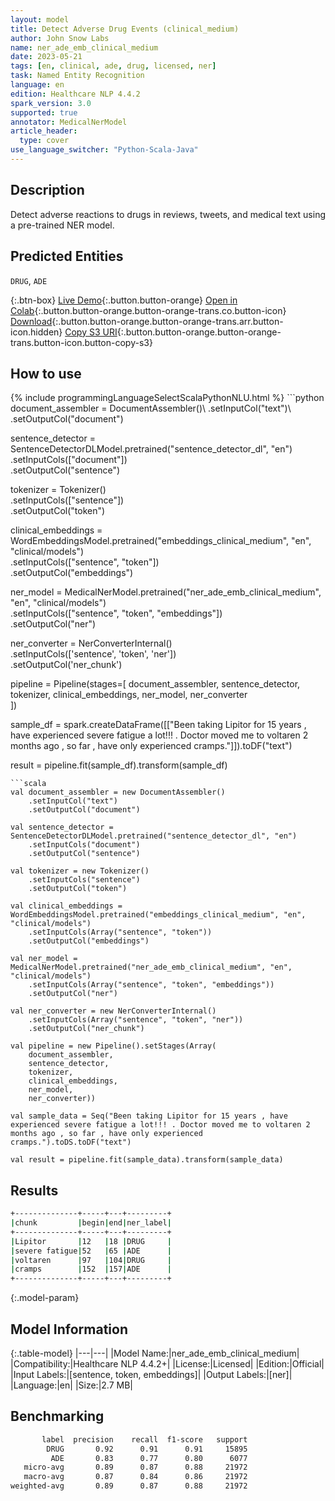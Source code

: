 ```yaml
---
layout: model
title: Detect Adverse Drug Events (clinical_medium)
author: John Snow Labs
name: ner_ade_emb_clinical_medium
date: 2023-05-21
tags: [en, clinical, ade, drug, licensed, ner]
task: Named Entity Recognition
language: en
edition: Healthcare NLP 4.4.2
spark_version: 3.0
supported: true
annotator: MedicalNerModel
article_header:
  type: cover
use_language_switcher: "Python-Scala-Java"
---
```


## Description

Detect adverse reactions to drugs in reviews, tweets, and medical text using a pre-trained NER model.

## Predicted Entities

`DRUG`, `ADE`

{:.btn-box}
[Live Demo](https://demo.johnsnowlabs.com/healthcare/ADE/){:.button.button-orange}
[Open in Colab](https://colab.research.google.com/github/JohnSnowLabs/spark-nlp-workshop/blob/master/tutorials/Certification_Trainings/Healthcare/16.Adverse_Drug_Event_ADE_NER_and_Classifier.ipynb){:.button.button-orange.button-orange-trans.co.button-icon}
[Download](https://s3.amazonaws.com/auxdata.johnsnowlabs.com/clinical/models/ner_ade_emb_clinical_medium_en_4.4.2_3.0_1684646733993.zip){:.button.button-orange.button-orange-trans.arr.button-icon.hidden}
[Copy S3 URI](s3://auxdata.johnsnowlabs.com/clinical/models/ner_ade_emb_clinical_medium_en_4.4.2_3.0_1684646733993.zip){:.button.button-orange.button-orange-trans.button-icon.button-copy-s3}

## How to use



<div class="tabs-box" markdown="1">
{% include programmingLanguageSelectScalaPythonNLU.html %}
```python
document_assembler = DocumentAssembler()\
    .setInputCol("text")\
    .setOutputCol("document")

sentence_detector = SentenceDetectorDLModel.pretrained("sentence_detector_dl", "en")\
    .setInputCols(["document"])\
    .setOutputCol("sentence")

tokenizer = Tokenizer()\
    .setInputCols(["sentence"])\
    .setOutputCol("token")

clinical_embeddings = WordEmbeddingsModel.pretrained("embeddings_clinical_medium", "en", "clinical/models")\
    .setInputCols(["sentence", "token"])\
    .setOutputCol("embeddings")

ner_model = MedicalNerModel.pretrained("ner_ade_emb_clinical_medium", "en", "clinical/models")\
    .setInputCols(["sentence", "token", "embeddings"])\
    .setOutputCol("ner")

ner_converter = NerConverterInternal()\
    .setInputCols(['sentence', 'token', 'ner'])\
    .setOutputCol('ner_chunk')

pipeline = Pipeline(stages=[
    document_assembler, 
    sentence_detector,
    tokenizer,
    clinical_embeddings,
    ner_model,
    ner_converter   
    ])

sample_df = spark.createDataFrame([["Been taking Lipitor for 15 years , have experienced severe fatigue a lot!!! . Doctor moved me to voltaren 2 months ago , so far , have only experienced cramps."]]).toDF("text")

result = pipeline.fit(sample_df).transform(sample_df)
```
```scala
val document_assembler = new DocumentAssembler()
    .setInputCol("text")
    .setOutputCol("document")

val sentence_detector = SentenceDetectorDLModel.pretrained("sentence_detector_dl", "en")
    .setInputCols("document")
    .setOutputCol("sentence")

val tokenizer = new Tokenizer()
    .setInputCols("sentence")
    .setOutputCol("token")

val clinical_embeddings = WordEmbeddingsModel.pretrained("embeddings_clinical_medium", "en", "clinical/models")
    .setInputCols(Array("sentence", "token"))
    .setOutputCol("embeddings")

val ner_model = MedicalNerModel.pretrained("ner_ade_emb_clinical_medium", "en", "clinical/models")
    .setInputCols(Array("sentence", "token", "embeddings"))
    .setOutputCol("ner")

val ner_converter = new NerConverterInternal()
    .setInputCols(Array("sentence", "token", "ner"))
    .setOutputCol("ner_chunk")

val pipeline = new Pipeline().setStages(Array(
    document_assembler, 
    sentence_detector,
    tokenizer,
    clinical_embeddings,
    ner_model,
    ner_converter))

val sample_data = Seq("Been taking Lipitor for 15 years , have experienced severe fatigue a lot!!! . Doctor moved me to voltaren 2 months ago , so far , have only experienced cramps.").toDS.toDF("text")

val result = pipeline.fit(sample_data).transform(sample_data)
```
</div>

## Results

```bash
+--------------+-----+---+---------+
|chunk         |begin|end|ner_label|
+--------------+-----+---+---------+
|Lipitor       |12   |18 |DRUG     |
|severe fatigue|52   |65 |ADE      |
|voltaren      |97   |104|DRUG     |
|cramps        |152  |157|ADE      |
+--------------+-----+---+---------+
```

{:.model-param}
## Model Information

{:.table-model}
|---|---|
|Model Name:|ner_ade_emb_clinical_medium|
|Compatibility:|Healthcare NLP 4.4.2+|
|License:|Licensed|
|Edition:|Official|
|Input Labels:|[sentence, token, embeddings]|
|Output Labels:|[ner]|
|Language:|en|
|Size:|2.7 MB|

## Benchmarking

```bash
       label  precision    recall  f1-score   support
        DRUG       0.92      0.91      0.91     15895
         ADE       0.83      0.77      0.80      6077
   micro-avg       0.89      0.87      0.88     21972
   macro-avg       0.87      0.84      0.86     21972
weighted-avg       0.89      0.87      0.88     21972
```